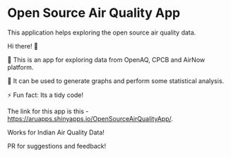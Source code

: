 # Open Source Air Quality App
This application helps exploring the open source air quality data.

Hi there! 👋

🔭 This is an app for exploring data from OpenAQ, CPCB and AirNow platform.

💬 It can be used to generate graphs and perform some statistical analysis.

⚡ Fun fact: Its a tidy code!

The link for this app is this - https://aruapps.shinyapps.io/OpenSourceAirQualityApp/.

Works for Indian Air Quality Data!

PR for suggestions and feedback! 
 
